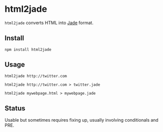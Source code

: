 # html2jade #

`html2jade` converts HTML into [Jade](https://github.com/visionmedia/jade) format.

## Install ##

    npm install html2jade

## Usage ##

    html2jade http://twitter.com
    
    html2jade http://twitter.com > twitter.jade
    
    html2jade mywebpage.html > mywebpage.jade

## Status ##

Usable but sometimes requires fixing up, usually involving conditionals and PRE.
